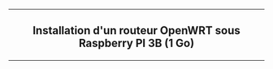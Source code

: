 ----------------------------------------------------------------------------------------------------------------------------------------------------------------
## <p align='center'> Installation d'un routeur OpenWRT sous Raspberry PI 3B (1 Go) </p>
----------------------------------------------------------------------------------------------------------------------------------------------------------------
